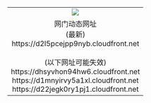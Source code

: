 ﻿<table>
  <tr></tr>
  <tr><td colspan=2 align=center><img src="https://d2l5pcejpp9nyb.cloudfront.net/Up/oGate.jpg" /></td></tr>
  <tr><td colspan=2 align=center>网门动态网址<br/>(最新)
<br>https://d2l5pcejpp9nyb.cloudfront.net
<br/><br/>(以下网址可能失效)
<br>https://dhsyvhon94hw6.cloudfront.net
<br>https://d1mnyirvy5a1xl.cloudfront.net
<br>https://d22jegk0ry1pj1.cloudfront.net
    </td>
  </tr>
</table>
